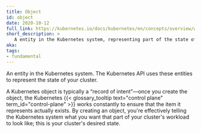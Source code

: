 ```yaml
---
title: Object
id: object
date: 2020-10-12
full_link: https://kubernetes.io/docs/kubernetes/en/concepts/overview/working-with-objects/kubernetes-objects/#kubernetes-objects
short_description: >
   A entity in the Kubernetes system, representing part of the state of your cluster.
aka: 
tags:
- fundamental
---
```

An entity in the Kubernetes system. The Kubernetes API uses these entities to represent the state
of your cluster.
<!--more-->
A Kubernetes object is typically a “record of intent”—once you create the object, the Kubernetes
{{< glossary_tooltip text="control plane" term_id="control-plane" >}} works constantly to ensure
that the item it represents actually exists.
By creating an object, you're effectively telling the Kubernetes system what you want that part of
your cluster's workload to look like; this is your cluster's desired state.
